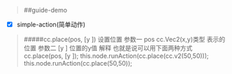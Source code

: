 > ##guide-demo 

- [x] simple-action(简单动作)


> #####cc.place(pos, [y ])
设置位置
参数一 pos cc.Vec2(x,y)类型 表示的位置
参数二 [y ] 位置的y值 
解释 也就是说可以用下面两种方式
cc.place(pos, [y ]);
this.node.runAction(cc.place(cc.v2(50,50)));
this.node.runAction(cc.place(50,50));


